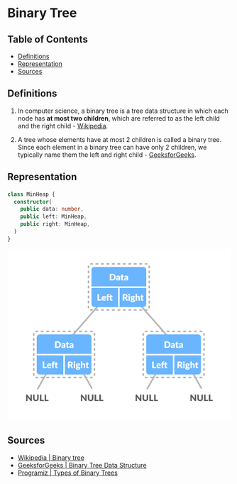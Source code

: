 # Binary Tree

## Table of Contents
- [Definitions](#definitions)
- [Representation](#representation)
- [Sources](#sources)

## Definitions
1. In computer science, a binary tree is a tree data structure in which each node has
**at most two children**, which are referred to as the left child and the right child -
[Wikipedia][1].

2. A tree whose elements have at most 2 children is called a binary tree. Since each
element in a binary tree can have only 2 children, we typically name them the left and
right child - [GeeksforGeeks][2].

## Representation

```typescript
class MinHeap {
  constructor(
    public data: number, 
    public left: MinHeap,
    public right: MinHeap,
  )
}
```

![Binary Tree Representation](./resources/binary-tree-representation.png)

## Sources
- [Wikipedia | Binary tree][1]
- [GeeksforGeeks | Binary Tree Data Structure][2]
- [Programiz | Types of Binary Trees][3]

[1]: https://en.wikipedia.org/wiki/Binary_tree
[2]: https://www.geeksforgeeks.org/binary-tree-data-structure/
[3]: https://www.programiz.com/dsa/binary-tree

